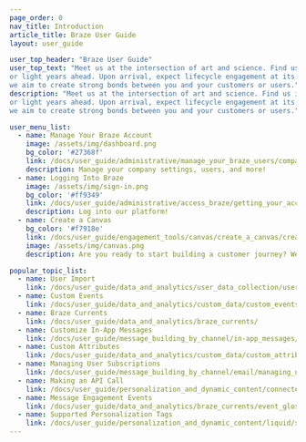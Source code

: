 ```yaml
---
page_order: 0
nav_title: Introduction
article_title: Braze User Guide
layout: user_guide

user_top_header: "Braze User Guide"
user_top_text: "Meet us at the intersection of art and science. Find us in the moment,
or light years ahead. Upon arrival, expect lifecycle engagement at its best. At Braze,
we aim to create strong bonds between you and your customers or users."
description: "Meet us at the intersection of art and science. Find us in the moment,
or light years ahead. Upon arrival, expect lifecycle engagement at its best. At Braze,
we aim to create strong bonds between you and your customers or users."

user_menu_list:
  - name: Manage Your Braze Account
    image: /assets/img/dashboard.png
    bg_color: '#27368f'
    link: /docs/user_guide/administrative/manage_your_braze_users/company-wide_settings_management/
    description: Manage your company settings, users, and more!
  - name: Logging Into Braze
    image: /assets/img/sign-in.png
    bg_color: '#ff9349'
    link: /docs/user_guide/administrative/access_braze/getting_your_account/
    description: Log into our platform!
  - name: Create a Canvas
    bg_color: '#f7918e'
    link: /docs/user_guide/engagement_tools/canvas/create_a_canvas/create_a_canvas/
    image: /assets/img/canvas.png
    description: Are you ready to start building a customer journey? We'll guide you through it.

popular_topic_list:
  - name: User Import
    link: /docs/user_guide/data_and_analytics/user_data_collection/user_import/
  - name: Custom Events
    link: /docs/user_guide/data_and_analytics/custom_data/custom_events/
  - name: Braze Currents
    link: /docs/user_guide/data_and_analytics/braze_currents/
  - name: Customize In-App Messages
    link: /docs/user_guide/message_building_by_channel/in-app_messages/customize/
  - name: Custom Attributes
    link: /docs/user_guide/data_and_analytics/custom_data/custom_attributes/
  - name: Managing User Subscriptions
    link: /docs/user_guide/message_building_by_channel/email/managing_user_subscriptions/
  - name: Making an API Call
    link: /docs/user_guide/personalization_and_dynamic_content/connected_content/making_an_api_call/
  - name: Message Engagement Events
    link: /docs/user_guide/data_and_analytics/braze_currents/event_glossary/message_engagement_events/
  - name: Supported Personalization Tags
    link: /docs/user_guide/personalization_and_dynamic_content/liquid/supported_personalization_tags/
---
```

